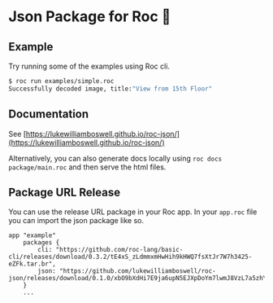 
# Json Package for Roc 🤘

## Example 

Try running some of the examples using Roc cli.

```sh
$ roc run examples/simple.roc 
Successfully decoded image, title:"View from 15th Floor"
```

## Documentation

See [https://lukewilliamboswell.github.io/roc-json/](https://lukewilliamboswell.github.io/roc-json/)

Alternatively, you can also generate docs locally using `roc docs package/main.roc` and then serve the html files. 

## Package URL Release

You can use the release URL package in your Roc app. In your `app.roc` file you can import the json package like so.

```roc
app "example"
    packages {
        cli: "https://github.com/roc-lang/basic-cli/releases/download/0.3.2/tE4xS_zLdmmxmHwHih9kHWQ7fsXtJr7W7h3425-eZFk.tar.br",
        json: "https://github.com/lukewilliamboswell/roc-json/releases/download/0.1.0/xbO9bXdHi7E9ja6upN5EJXpDoYm7lwmJ8VzL7a5zhYE.tar.br",
    }
    ...
```
